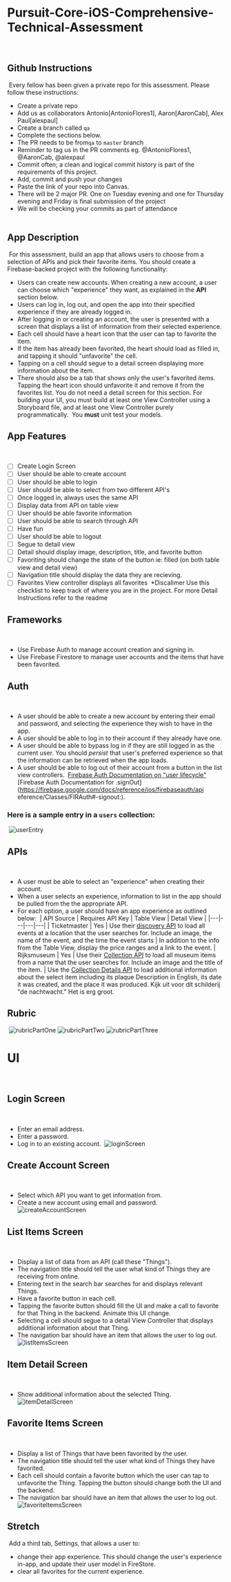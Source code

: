 # Pursuit-Core-iOS-Comprehensive-Technical-Assessment

​
​
## Github Instructions
​
Every fellow has been given a private repo for this assessment. Please follow these instructions:
- Create a private repo 
- Add us as collaborators Antonio[AntonioFlores1], Aaron[AaronCab], Alex Paul[alexpaul]
- Create a branch called `qa`
- Complete the sections below.
- The PR needs to be from`qa` to `master` branch 
- Reminder to tag us in the PR comments eg. @AntonioFlores1, @AaronCab, @alexpaul
- Commit often; a clean and logical commit history is part of the requirements of this project.
- Add, commit and push your changes
- Paste the link of your repo into Canvas.
- There will be 2 major PR. One on Tuesday evening and one for Thursday evening and Friday is final submission of the project
- We will be checking your commits as part of attendance  
​
​
## App Description
​
For this assessment, build an app that allows users to choose from a selection of APIs and pick their favorite items. You should create a Firebase-backed project with the following functionality:
​
- Users can create new accounts. When creating a new account, a user can choose which "experience" they want, as explained in the **API** section below.
- Users can log in, log out, and open the app into their specified experience if they are already logged in.
- After logging in or creating an account, the user is presented with a screen that displays a list of information from their selected experience.
- Each cell should have a heart icon that the user can tap to favorite the item.
- If the item has already been favorited, the heart should load as filled in, and tapping it should "unfavorite" the cell.
- Tapping on a cell should segue to a detail screen displaying more information about the item.
- There should also be a tab that shows only the user's favorited items.  Tapping the heart icon should unfavorite it and remove it from the favorites list. You do not need a detail screen for this section.
​
For building your UI, you must build at least one View Controller using a Storyboard file, and at least one View Controller purely programmatically.
​
You **must** unit test your models.
​
## App Features 
​
- [ ] Create Login Screen
- [ ] User should be able to create account
- [ ] User should be able to login
- [ ] User should be able to select from two different API's
- [ ] Once logged in, always uses the same API
- [ ] Display data from API on table view
- [ ] User should be able favorite information
- [ ] User should be able to search through API
- [ ] Have fun
- [ ] User should be able to logout
- [ ] Segue to detail view
- [ ] Detail should display image, description, title, and favorite button
- [ ] Favoriting should change the state of the button ie: filled (on both table view and detail view)
- [ ] Navigation title should display the data they are recieving.
- [ ] Favorites View controller displays all favorites
​
*Discalimer Use this checklist to keep track of where you are in the project. For more Detail Instructions refer to the readme 
​
## Frameworks
​
- Use Firebase Auth to manage account creation and signing in.
- Use Firebase Firestore to manage user accounts and the items that have been favorited.
​
​
## Auth
​
- A user should be able to create a new account by entering their email and password, and selecting the experience they wish to have in the app.
- A user should be able to log in to their account if they already have one.
- A user should be able to bypass log in if they are still logged in as the current user. You should *persist* that user's preferred experience so that the information can be retrieved when the app loads.
- A user should be able to log out of their account from a button in the list view controllers.
​
[Firebase Auth Documentation on "user lifecycle"](https://firebase.google.com/docs/auth/users#the_user_lifecycle)
​
[Firebase Auth Documentation for .signOut](https://firebase.google.com/docs/reference/ios/firebaseauth/api eference/Classes/FIRAuth#-signout:).
​
​
### Here is a sample entry in a `users` collection:
​
![userEntry](./images/firestoreUserCollection.png)
​
## APIs
​
- A user must be able to select an "experience" when creating their account.
- When a user selects an experience, information to list in the app should be pulled from the the appropriate API.
- For each option, a user should have an app experience as outlined below:
​
| API Source | Requires API Key | Table View | Detail View |
|---|---|---|---|
| Ticketmaster | Yes | Use their [discovery API](https://developer.ticketmaster.com/products-and-docs/apis/discovery-api/v2/) to load all events at a location that the user searches for.  Include an image, the name of the event, and the time the event starts | In addition to the info from the Table View, display the price ranges and a link to the event.
| Rijksmuseum | Yes | Use their [Collection API](https://data.rijksmuseum.nl/object-metadata/api/) to load all museum items from a name that the user searches for.  Include an image and the title of the item. | Use the [Collection Details API](https://data.rijksmuseum.nl/object-metadata/api/) to load additional information about the select item including its plaque Description in English, its date it was created, and the place it was produced. Kijk uit voor dit schilderij "de nachtwacht." Het is erg groot.
​
​
## Rubric
​
![rubricPartOne](./images/rubricPartOne.png)
![rubricPartTwo](./images/rubricPartTwo.png)
![rubricPartThree](./images/rubricPartThree.png)
​
# UI
​
​
## Login Screen
​
- Enter an email address.
- Enter a password.
- Log in to an existing account.
​
![loginScreen](./images/loginScreen.png)
​
​
## Create Account Screen
​
- Select which API you want to get information from.
- Create a new account using email and password.
​
![createAccountScreen](./images/createAccountScreen.png)
​
​
## List Items Screen
​
- Display a list of data from an API (call these "Things").
- The navigation title should tell the user what kind of Things they are receiving from online.
- Entering text in the search bar searches for and displays relevant Things.
- Have a favorite button in each cell.
- Tapping the favorite button should fill the UI and make a call to favorite for that Thing in the backend. Animate this UI change.
- Selecting a cell should segue to a detail View Controller that displays additional information about that Thing.
- The navigation bar should have an item that allows the user to log out.
​
![listItemsScreen](./images/listItemsWithLogoutScreen.png)
​
​
## Item Detail Screen
​
- Show additional information about the selected Thing.
​
![itemDetailScreen](./images/itemDetailScreen.png)
​
​
## Favorite Items Screen
​
- Display a list of Things that have been favorited by the user.  
- The navigation title should tell the user what kind of Things they have favorited.
- Each cell should contain a favorite button which the user can tap to unfavorite the Thing. Tapping the button should change both the UI and the backend.
- The navigation bar should have an item that allows the user to log out.
​
![favoriteItemsScreen](./images/favoriteItemsScreenWithLogout.png)
​
​
## Stretch
​
Add a third tab, Settings, that allows a user to:
- change their app experience. This should change the user's experience in-app, and update their user model in FireStore.
- clear all favorites for the current experience.
